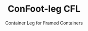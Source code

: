 ---
title: "ConFoot-leg CFL"
subtitle: "Container Leg for Framed Containers"
mainImage: "/images/products/confoot-leg-cfl-main.jpg"
gallery:
  - "/images/products/confoot-leg-cfl-1.jpg"
  - "/images/products/confoot-leg-cfl-2.jpg"
  - "/images/products/confoot-leg-cfl-3.jpg"
shortDescription: "ConFoot-leg CFL is designed specifically for framed containers, fitting the frames perfectly to allow containers to be used as storage containers for liquids and other materials."
technicalDescription: "The CFL model is engineered for spherical containers that are used for transporting liquids requiring endurance of high pressure, as the spheric form carries the pressure best but needs frames around it to be transportable."
videoID: "C2KwnEb-npU"
faq:
  - question: "What is ConFoot-leg CFL?"
    answer: |
      ConFoot-leg CFL is a specialized container leg solution designed specifically for framed containers. Unlike standard shipping containers, spherical containers used for transporting liquids requiring high pressure endurance need frames around them to be transportable, as the spheric form carries the pressure best. The CFL model is engineered to fit these frames perfectly, allowing these specialized containers to be used as storage containers for liquids and other materials that require pressure resistance.
  - question: "How does ConFoot-leg CFL work?"
    answer: |
      The ConFoot-leg CFL attaches securely to container corner castings, providing stable support while the container is positioned for loading, unloading, or storage. The legs feature an adjustment range of 1,043 mm to 1,448 mm, allowing for versatile positioning in various operational environments. Each leg weighs 24 kg, making them manageable for operators to handle, while the system provides a substantial load capacity of 30 tons.
specifications:
  - name: "Weight"
    value: "24 kg per leg"
  - name: "Load capacity"
    value: "30 tons"
  - name: "Adjustment range"
    value: "1,043 mm to 1,448 mm"
  - name: "Material"
    value: "High-grade steel"
price: "3.500 EUR"
priceVAT: "4.235 EUR"
pricingNotes: "Volume discounts available. Contact us for details."
buyLink: "/contact"
howToUse: |
  1. Position the CFL leg at the container frame corner
  2. Engage the locking mechanism
  3. Adjust height if necessary within the range of 1,043 mm to 1,448 mm
  4. Repeat for all required corners
  5. Lower the trailer and drive away, leaving the container on the legs
benefits:
  - title: "Perfect Frame Fit"
    description: "Designed to fit the frames of spherical containers perfectly"
  - title: "Liquid Storage"
    description: "Allows containers to be used as storage containers for liquids requiring high pressure endurance"
  - title: "Specialized Design"
    description: "Engineered specifically for the unique requirements of framed containers"
  - title: "Versatile Applications"
    description: "Suitable for various industries requiring specialized container storage and handling"
  - title: "Ready Mobility"
    description: "Containers are always ready to be moved - simply drive the trailer under the container to continue the journey"
  - title: "Cost Optimization"
    description: "Optimizes costs and time usage by enabling specialized container handling without additional equipment"
articleContent: |
  ## What is ConFoot-leg CFL?

  ConFoot-leg CFL is a specialized container leg solution designed specifically for framed containers. Unlike standard shipping containers, spherical containers used for transporting liquids requiring high pressure endurance need frames around them to be transportable, as the spheric form carries the pressure best. The CFL model is engineered to fit these frames perfectly, allowing these specialized containers to be used as storage containers for liquids and other materials that require pressure resistance.

  ## Key Benefits for Specialized Container Handling

  The ConFoot-leg CFL provides significant operational advantages for businesses that handle framed containers, particularly those used for liquid transport and storage. By enabling these specialized containers to be placed on legs, you can create flexible storage solutions for liquids and other pressure-sensitive materials without the need for permanent infrastructure.

  The CFL model allows businesses to optimize their specialized container operations, providing a way to safely support framed containers during loading, unloading, and storage periods. This versatility makes the CFL an ideal solution for industries that rely on the transport and storage of liquids and other materials requiring pressure-resistant containers.

  ## How It Works

  The ConFoot-leg CFL attaches securely to the frames of specialized containers, providing stable support while the container is positioned for loading, unloading, or storage. The legs feature an adjustment range of 1,043 mm to 1,448 mm, allowing for versatile positioning in various operational environments. Each leg weighs 24 kg, making them manageable for operators to handle, while the system provides a substantial load capacity of 30 tons.

  The installation process is straightforward:
  1. Position the CFL legs at the container frame corners
  2. Engage the locking mechanism to secure the legs
  3. Adjust the height as needed for your specific requirements
  4. Lower the trailer and drive away, leaving the container safely supported on the legs

  When it's time to move the container, simply drive the trailer back under it, secure the container to the trailer, remove the legs, and continue the journey.

  ## Applications of ConFoot-leg CFL

  ### Chemical Industry
  The chemical industry benefits significantly from the CFL's ability to safely support containers used for storing and transporting chemicals and liquid materials. By enabling these specialized containers to be positioned on legs, companies can create flexible storage solutions that maintain the integrity of pressure-sensitive materials while optimizing space utilization.

  ### Oil and Gas Sector
  For the oil and gas sector, the CFL provides valuable flexibility in handling containers used for various petroleum products. The ability to safely position these containers on legs allows for more efficient loading and unloading operations, as well as creating temporary storage capacity during peak operational periods.

  ### Food and Beverage Industry
  The food and beverage industry can utilize CFL legs for containers used in transporting and storing liquid food products. The system's stability and reliability ensure that these sensitive materials can be safely handled and stored without risk of contamination or damage.

  ### Water Treatment and Supply
  Water treatment and supply operations can benefit from the CFL's ability to support containers used for storing and transporting water treatment chemicals and other liquid materials. This capability enables more flexible and efficient management of these essential resources.

  ## Technical Specifications

  - **Load Capacity**: 30 tons
  - **Weight**: 24 kg per leg
  - **Adjustment Range**: 1,043 mm to 1,448 mm
  - **Material**: High-grade steel with durable finish
  - **Compatibility**: Specialized framed containers, particularly those designed for liquid transport

  The ConFoot-leg CFL represents a specialized solution for handling framed containers, offering businesses a way to optimize their operations involving spherical containers used for liquids and other materials requiring pressure resistance. By enabling these specialized containers to be safely supported on legs, the CFL helps businesses achieve greater efficiency and flexibility in their specialized container handling operations.
---